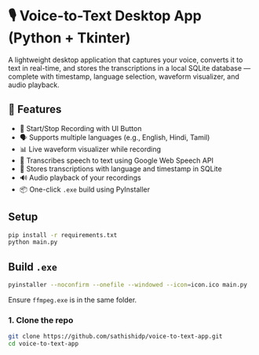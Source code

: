# 🎙️ Voice-to-Text Desktop App (Python + Tkinter)

A lightweight desktop application that captures your voice, converts it to text in real-time, and stores the transcriptions in a local SQLite database — complete with timestamp, language selection, waveform visualizer, and audio playback.

## 🚀 Features

- 🎤 Start/Stop Recording with UI Button
- 🗣️ Supports multiple languages (e.g., English, Hindi, Tamil)
- 📊 Live waveform visualizer while recording
- 📄 Transcribes speech to text using Google Web Speech API
- 💾 Stores transcriptions with language and timestamp in SQLite
- 🔊 Audio playback of your recordings
- 📦 One-click `.exe` build using PyInstaller

## Setup

```bash
pip install -r requirements.txt
python main.py
```

## Build `.exe`

```bash
pyinstaller --noconfirm --onefile --windowed --icon=icon.ico main.py
```

Ensure `ffmpeg.exe` is in the same folder.

### 1. Clone the repo

```bash
git clone https://github.com/sathishidp/voice-to-text-app.git
cd voice-to-text-app


